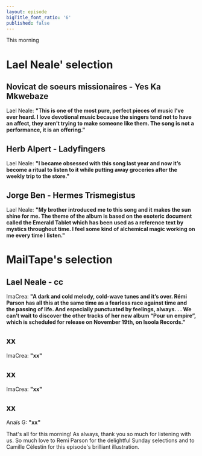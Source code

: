 ```yaml
---
layout: episode
bigTitle_font_ratio: '6'
published: false
---
```

<p id="introduction"> This morning
</p>

# Lael Neale' selection

##  Novicat de soeurs missionaires - Yes Ka Mkwebaze
Lael Neale: **"**This is one of the most pure, perfect pieces of music I’ve ever heard. I love devotional music because the singers tend not to have an affect, they aren’t trying to make someone like them. The song is not a performance, it is an offering.**"**

##  Herb Alpert - Ladyfingers
Lael Neale: **"**I became obsessed with this song last year and now it’s become a ritual to listen to it while putting away groceries after the weekly trip to the store.**"**

## Jorge Ben - Hermes Trismegistus
Lael Neale: **"**My brother introduced me to this song and it makes the sun shine for me. The theme of the album is based on the esoteric document called the Emerald Tablet which has been used as a reference text by mystics throughout time. I feel some kind of alchemical magic working on me every time I listen.**"**


# MailTape's selection

## Lael Neale - cc
ImaCrea: **"**A dark and cold melody, cold-wave tunes and it’s over. Rémi Parson has all this at the same time as a fearless race against time and the passing of life. And especially punctuated by feelings, always. . . We can’t wait to discover the other tracks of her new album “Pour un empire”, which is scheduled for release on November 19th, on Isoola Records.**"**

## xx
ImaCrea: **"**xx**"**

## xx
ImaCrea: **"**xx**"**

## xx
Anaïs G: **"**xx**"**

<p id="outroduction">That's all for this morning! As always, thank you so much for listening with us. So much love to Remi Parson for the delightful Sunday selections and to Camille Célestin for this episode's brilliant illustration.</p>
